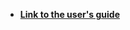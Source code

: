 
* [**Link to the user's guide**](https://github.com/K1-ZR/midas-vt-pro/blob/master/MIDAS-VT-User'sGuide.pdf) 
